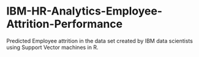 # IBM-HR-Analytics-Employee-Attrition-Performance


Predicted Employee attrition in the data set created by IBM data scientists using Support Vector machines in R.
